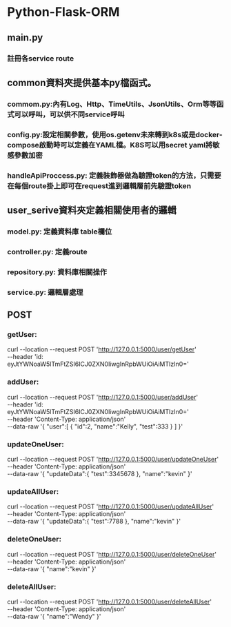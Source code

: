# Python-Flask-ORM
## main.py  
### 註冊各service route  
## common資料夾提供基本py檔函式。  
### commom.py:內有Log、Http、TimeUtils、JsonUtils、Orm等等函式可以呼叫，可以供不同service呼叫  
### config.py:設定相關參數，使用os.getenv未來轉到k8s或是docker-compose啟動時可以定義在YAML檔。K8S可以用secret yaml將敏感參數加密  
### handleApiProccess.py: 定義裝飾器做為驗證token的方法，只需要在每個route掛上即可在request進到邏輯層前先驗證token  
## user_serive資料夾定義相關使用者的邏輯  
### model.py: 定義資料庫 table欄位  
### controller.py: 定義route  
### repository.py: 資料庫相關操作  
### service.py: 邏輯層處理  
## POST  
### getUser: 
curl --location --request POST 'http://127.0.0.1:5000/user/getUser' \
--header 'id: eyJtYWNoaW5lTmFtZSI6ICJ0ZXN0IiwgInRpbWUiOiAiMTIzIn0='  
### addUser:
curl --location --request POST 'http://127.0.0.1:5000/user/addUser' \
--header 'id: eyJtYWNoaW5lTmFtZSI6ICJ0ZXN0IiwgInRpbWUiOiAiMTIzIn0=' \
--header 'Content-Type: application/json' \
--data-raw '{
   "user":[
       {
           "id":2,
           "name":"Kelly",
           "test":333
       }
   ]
}'  
### updateOneUser:
curl --location --request POST 'http://127.0.0.1:5000/user/updateOneUser' \
--header 'Content-Type: application/json' \
--data-raw '{
    "updateData":{
        "test":3345678
    },
    "name":"kevin"
}'  
### updateAllUser:
curl --location --request POST 'http://127.0.0.1:5000/user/updateAllUser' \
--header 'Content-Type: application/json' \
--data-raw '{
    "updateData":{
        "test":7788
    },
    "name":"kevin"
}'  
### deleteOneUser:
curl --location --request POST 'http://127.0.0.1:5000/user/deleteOneUser' \
--header 'Content-Type: application/json' \
--data-raw '{
    "name":"kevin"
}'  
### deleteAllUser:
curl --location --request POST 'http://127.0.0.1:5000/user/deleteAllUser' \
--header 'Content-Type: application/json' \
--data-raw '{
    "name":"Wendy"
}'
